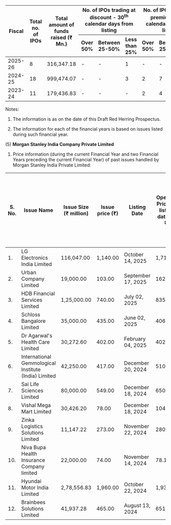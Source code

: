<table><thead><tr><th rowspan="2">Fiscal</th><th rowspan="2">Total no. of IPOs</th><th rowspan="2">Total amount of funds raised (₹ Mn.)</th><th colspan="3">No. of IPOs trading at discount - 30<sup>th</sup> calendar days from listing</th><th colspan="3">No. of IPOs trading at premium - 30<sup>th</sup> calendar days from listing</th><th colspan="3">No. of IPOs trading at discount - 180<sup>th</sup> calendar days from listing</th><th colspan="3">No. of IPOs trading at premium - 180<sup>th</sup> calendar days from listing</th></tr><tr><th>Over 50%</th><th>Between 25-50%</th><th>Less than 25%</th><th>Over 50%</th><th>Between 25-50%</th><th>Less than 25%</th><th>Over 50%</th><th>Between 25-50%</th><th>Less than 25%</th><th>Over 50%</th><th>Between 25-50%</th><th>Less than 25%</th></tr></thead><tbody><tr><td>2025-26</td><td>8</td><td>316,347.18</td><td>-</td><td>-</td><td>1</td><td>-</td><td>-</td><td>4</td><td>-</td><td>-</td><td>-</td><td>-</td><td>-</td><td>-</td></tr><tr><td>2024-25</td><td>18</td><td>999,474.07</td><td>-</td><td>-</td><td>3</td><td>2</td><td>7</td><td>6</td><td>1</td><td>1</td><td>5</td><td>4</td><td>3</td><td>4</td></tr><tr><td>2023-24</td><td>11</td><td>179,436.83</td><td>-</td><td>-</td><td>-</td><td>2</td><td>4</td><td>5</td><td>-</td><td>-</td><td>-</td><td>7</td><td>3</td><td>1</td></tr></tbody></table>

Notes:

1. The information is as on the date of this Draft Red Herring Prospectus.

2. The information for each of the financial years is based on issues listed during such financial year.

(5) **Morgan Stanley India Company Private Limited**

1. Price information (during the current Financial Year and two Financial Years preceding the current Financial Year) of past issues handled by Morgan Stanley India Private Limited:

<table><thead><tr><th>S. No.</th><th>Issue Name</th><th>Issue Size (₹ million)</th><th>Issue price (₹)</th><th>Listing Date</th><th>Opening Price on listing date (in ₹)</th><th>+/- % change in closing price, [+/- % change in closing benchmark]- 30<sup>th</sup> calendar days from listing</th><th>+/- % change in closing price, [+/- % change in closing benchmark]- 90<sup>th</sup> calendar days from listing</th><th>+/- % change in closing price, [+/- % change in closing benchmark]- 180<sup>th</sup> calendar days from listing</th></tr></thead><tbody><tr><td>1.</td><td>LG Electronics India Limited</td><td>116,047.00</td><td>1,140.00</td><td>October 14, 2025</td><td>1,710.10</td><td>NA</td><td>NA</td><td>NA</td></tr><tr><td>2.</td><td>Urban Company Limited</td><td>19,000.00</td><td>103.00</td><td>September 17, 2025</td><td>162.25</td><td>+53.8%[+1.4%]</td><td>NA</td><td>NA</td></tr><tr><td>3.</td><td>HDB Financial Services Limited</td><td>1,25,000.00</td><td>740.00</td><td>July 02, 2025</td><td>835.00</td><td>+2.5%[-3.0%]</td><td>+1.1%[-3.6%]</td><td>NA</td></tr><tr><td>4.</td><td>Schloss Bangalore Limited</td><td>35,000.00</td><td>435.00</td><td>June 02, 2025</td><td>406.00</td><td>-6.9%[+3.2%]</td><td>-8.2%[-1.3%]</td><td>NA</td></tr><tr><td>5.</td><td>Dr Agarwal's Health Care Limited</td><td>30,272.60</td><td>402.00</td><td>February 04, 2025</td><td>402.00</td><td>+4.0%[-4.4%]</td><td>-12.0%[+4.2%]</td><td>+12.4%[+5.2%]</td></tr><tr><td>6.</td><td>International Gemmological Institute (India) Limited</td><td>42,250.00</td><td>417.00</td><td>December 20, 2024</td><td>510.00</td><td>+ 24.2%[-3.1%]</td><td>- 21.4%[-4.4%]</td><td>-11.5%[+3.8%]</td></tr><tr><td>7.</td><td>Sai Life Sciences Limited</td><td>80,000.00</td><td>549.00</td><td>December 18, 2024</td><td>650.00</td><td>+ 30.6%[-4.2%]</td><td>+ 28.4%[-7.5%]</td><td>+40.3%[+1.6%]</td></tr><tr><td>8.</td><td>Vishal Mega Mart Limited</td><td>30,426.20</td><td>78.00</td><td>December 18, 2024</td><td>104.00</td><td>+ 40.0%[-4.2%]</td><td>+ 29.9%[-7.5%]</td><td>+58.6%[+1.6%]</td></tr><tr><td>9.</td><td>Zinka Logistics Solutions Limited</td><td>11,147.22</td><td>273.00</td><td>November 22, 2024</td><td>280.90</td><td>+ 83.8%[+1.0%]</td><td>+54.3%[-1.8%]</td><td>+78.2%[+5.7%]</td></tr><tr><td>10.</td><td>Niva Bupa Health Insurance Company limited</td><td>22,000.00</td><td>74.00</td><td>November 14, 2024</td><td>78.14</td><td>+ 13.0%[+5.1%]</td><td>+8.1%[-2.1%]</td><td>+15.0%[+5.8%]</td></tr><tr><td>11.</td><td>Hyundai Motor India Limited</td><td>2,78,556.83</td><td>1,960.00</td><td>October 22, 2024</td><td>1,934.00</td><td>-6.6%[-5.1%]</td><td>-8.7%[-6.4%]</td><td>-15.2%[-3.8%]</td></tr><tr><td>12.</td><td>Brainbees Solutions Limited</td><td>41,937.28</td><td>465.00</td><td>August 13, 2024</td><td>651.00</td><td>+ 37.5%[+2.3%]</td><td>+21.4%[-0.8%]</td><td>-10.0%[-3.2%]</td></tr></tbody></table>